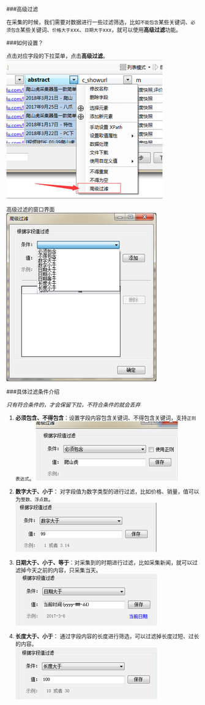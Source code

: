 ###高级过滤

在采集的时候，我们需要对数据进行一些过滤筛选，比如`不能包含`某些关键词、`必须包含`某些关键词、`价格大于`xxx、`日期大于`xxx，就可以使用**高级过滤**功能。

###如何设置？

点击对应字段的下拉菜单，点击**高级过滤**。
![0](img/filter_0.png)


高级过滤的窗口界面   
![0](img/filter_1.png)

###具体过滤条件介绍

*只有符合条件的，才会保留下拉，不符合条件的就会丢弃*

1. **必须包含、不得包含**：设置字段内容包含关键词、不得包含关键词，支持`正则表达式`。
![0](img/filter_2.png)

2. **数字大于、小于**： 对字段值为数字类型的进行过滤，比如价格、销量，值可以为`整数、浮点数`。  
![0](img/filter_3.png)

3. **日期大于、小于、等于**：对采集到的时期进行过滤，比如采集新闻，就可以过滤掉今天之前的内容，只采集当天。   
![0](img/filter_4.png)

4. **长度大于、小于**： 通过字段内容的长度进行筛选，可以过滤掉长度过短、过长的内容。  
![0](img/filter_5.png)
